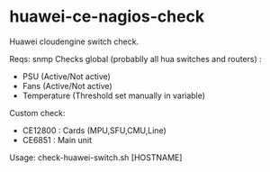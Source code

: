 # huawei-ce-nagios-check
Huawei cloudengine switch check.

Reqs: snmp
Checks global (probablly all hua switches and routers) :
- PSU (Active/Not active)
- Fans (Active/Not active)
- Temperature (Threshold set manually in variable)

Custom check:
- CE12800 : Cards (MPU,SFU,CMU,Line)
- CE6851 : Main unit

Usage:
  check-huawei-switch.sh [HOSTNAME]

